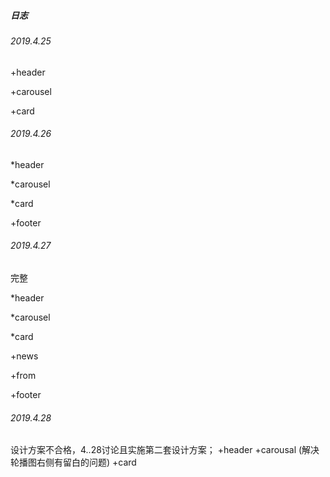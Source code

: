 ##### 日志

###### 2019.4.25

+header 

+carousel

+card



###### 2019.4.26

*header 

*carousel

*card

+footer



###### 2019.4.27

完整

*header 

*carousel

*card

+news

+from

+footer



###### 2019.4.28

设计方案不合格，4..28讨论且实施第二套设计方案；
+header
+carousal (解决轮播图右侧有留白的问题)
+card